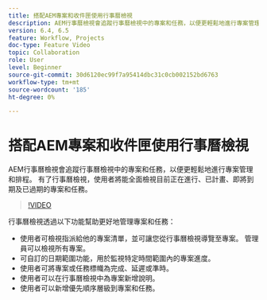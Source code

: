 ```yaml
---
title: 搭配AEM專案和收件匣使用行事曆檢視
description: AEM行事曆檢視會追蹤行事曆檢視中的專案和任務，以便更輕鬆地進行專案管理和排程。 有了行事曆檢視，使用者將能全面檢視目前正在進行、已計畫、即將到期及已過期的專案和任務。
version: 6.4, 6.5
feature: Workflow, Projects
doc-type: Feature Video
topic: Collaboration
role: User
level: Beginner
source-git-commit: 30d6120ec99f7a95414dbc31c0cb002152bd6763
workflow-type: tm+mt
source-wordcount: '185'
ht-degree: 0%

---
```



# 搭配AEM專案和收件匣使用行事曆檢視

AEM行事曆檢視會追蹤行事曆檢視中的專案和任務，以便更輕鬆地進行專案管理和排程。 有了行事曆檢視，使用者將能全面檢視目前正在進行、已計畫、即將到期及已過期的專案和任務。

>[!VIDEO](https://video.tv.adobe.com/v/16804?quality=12&learn=on)

行事曆檢視透過以下功能幫助更好地管理專案和任務：

* 使用者可檢視指派給他的專案清單，並可讓您從行事曆檢視導覽至專案。 管理員可以檢視所有專案。
* 可自訂的日期範圍功能，用於監視特定時間範圍內的專案進度。
* 使用者可將專案或任務標幟為完成、延遲或準時。
* 使用者可以在行事曆檢視中為專案新增說明。
* 使用者可以新增優先順序層級到專案和任務。

